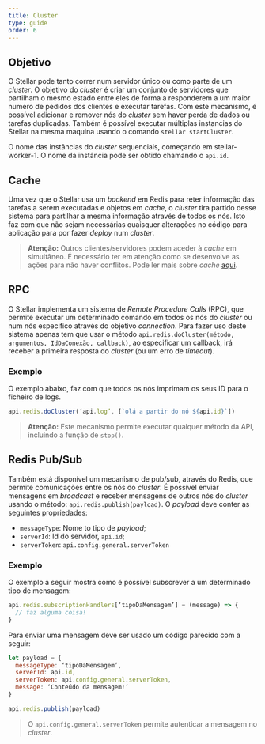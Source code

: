 ```yaml
---
title: Cluster
type: guide
order: 6
---
```


## Objetivo

O Stellar pode tanto correr num servidor único ou como parte de um _cluster_. O objetivo do _cluster_ é criar um conjunto de servidores que partilham o mesmo estado entre eles de forma a responderem a um maior numero de pedidos dos clientes e executar tarefas. Com este mecanismo, é possível adicionar e remover nós do _cluster_ sem haver perda de dados ou tarefas duplicadas. Também é possível executar múltiplas instancias do Stellar na mesma maquina usando o comando `stellar startCluster`.

O nome das instâncias do _cluster_ sequenciais, começando em stellar-worker-1. O nome da instância pode ser obtido chamando o `api.id`.

## Cache

Uma vez que o Stellar usa um _backend_ em Redis para reter informação das tarefas a serem executadas e objetos em _cache_, o _cluster_ tira partido desse sistema para partilhar a mesma informação através de todos os nós. Isto faz com que não sejam necessárias quaisquer alterações no código para aplicação para por fazer _deploy_ num _cluster_.

> **Atenção:** Outros clientes/servidores podem aceder à _cache_ em simultâneo. É necessário ter em atenção como se desenvolve as ações para não haver conflitos. Pode ler mais sobre _cache_ [aqui](./cache.html).

## RPC

O Stellar implementa um sistema de _Remote Procedure Calls_ (RPC), que permite executar um determinado comando em todos os nós do _cluster_ ou num nós especifico através do objetivo _connection_. Para fazer uso deste sistema apenas tem que usar o método `api.redis.doCluster(método, argumentos, IdDaConexão, callback)`, ao especificar um callback, irá receber a primeira resposta do _cluster_ (ou um erro de _timeout_).

### Exemplo

O exemplo abaixo, faz com que todos os nós imprimam os seus ID para o ficheiro de logs.

```javascript
api.redis.doCluster(‘api.log’, [`olá a partir do nó ${api.id}`])
```

> **Atenção:** Este mecanismo permite executar qualquer método da API, incluindo a função de `stop()`.

## Redis Pub/Sub

Também está disponível um mecanismo de pub/sub, através do Redis, que permite comunicações entre os nós do _cluster_. É possível enviar mensagens em _broadcast_ e receber mensagens de outros nós do _cluster_ usando o método: `api.redis.publish(payload)`. O _payload_ deve conter as seguintes propriedades:

* `messageType`: Nome to tipo de _payload_;
* `serverId`: Id do servidor, `api.id`;
* `serverToken`: `api.config.general.serverToken`


### Exemplo

O exemplo a seguir mostra como é possível subscrever a um determinado tipo de mensagem:

```javascript
api.redis.subscriptionHandlers[‘tipoDaMensagem’] = (message) => {
  // faz alguma coisa!
}
```

Para enviar uma mensagem deve ser usado um código parecido com a seguir:

```javascript
let payload = {
  messageType: ‘tipoDaMensagem’,
  serverId: api.id,
  serverToken: api.config.general.serverToken,
  message: ‘Conteúdo da mensagem!’
}

api.redis.publish(payload)
```

> O `api.config.general.serverToken` permite autenticar a mensagem no _cluster_.
